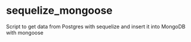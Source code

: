 # sequelize_mongoose
Script to get data from Postgres with sequelize and insert it into MongoDB with mongoose
